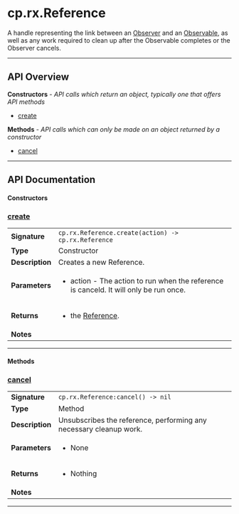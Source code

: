 # cp.rx.Reference

A handle representing the link between an [Observer](cp.rx.Observer.md) and an [Observable](cp.rx.Observable.md), as well as any
work required to clean up after the Observable completes or the Observer cancels.

---

## API Overview
**Constructors** - _API calls which return an object, typically one that offers API methods_
 * [create](#create)

**Methods** - _API calls which can only be made on an object returned by a constructor_
 * [cancel](#cancel)


---

## API Documentation

#### Constructors


### [create](#create)

|                                             |                                                                                     |
| --------------------------------------------|-------------------------------------------------------------------------------------|
| **Signature**                               | `cp.rx.Reference.create(action) -> cp.rx.Reference`                                                                    |
| **Type**                                    | Constructor                                                                     |
| **Description**                             | Creates a new Reference.                                                                     |
| **Parameters**                              | <ul><li>action - The action to run when the reference is canceld. It will only be run once.</li></ul> |
| **Returns**                                 | <ul><li>the [Reference](cp.rx.Reference.md).</li></ul>          |
| **Notes**                                   | <ul></ul> |

---

#### Methods


### [cancel](#cancel)

|                                             |                                                                                     |
| --------------------------------------------|-------------------------------------------------------------------------------------|
| **Signature**                               | `cp.rx.Reference:cancel() -> nil`                                                                    |
| **Type**                                    | Method                                                                     |
| **Description**                             | Unsubscribes the reference, performing any necessary cleanup work.                                                                     |
| **Parameters**                              | <ul><li>None</li></ul> |
| **Returns**                                 | <ul><li>Nothing</li></ul>          |
| **Notes**                                   | <ul></ul> |

---

